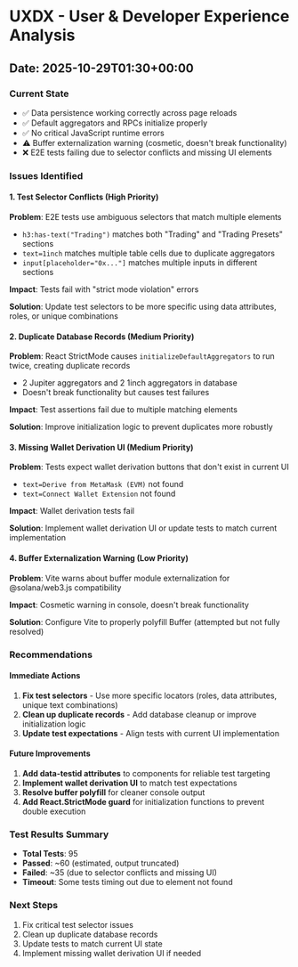 # UXDX - User & Developer Experience Analysis
## Date: 2025-10-29T01:30+00:00

### Current State
- ✅ Data persistence working correctly across page reloads
- ✅ Default aggregators and RPCs initialize properly
- ✅ No critical JavaScript runtime errors
- ⚠️ Buffer externalization warning (cosmetic, doesn't break functionality)
- ❌ E2E tests failing due to selector conflicts and missing UI elements

### Issues Identified

#### 1. Test Selector Conflicts (High Priority)
**Problem**: E2E tests use ambiguous selectors that match multiple elements
- `h3:has-text("Trading")` matches both "Trading" and "Trading Presets" sections
- `text=1inch` matches multiple table cells due to duplicate aggregators
- `input[placeholder="0x..."]` matches multiple inputs in different sections

**Impact**: Tests fail with "strict mode violation" errors

**Solution**: Update test selectors to be more specific using data attributes, roles, or unique combinations

#### 2. Duplicate Database Records (Medium Priority)
**Problem**: React StrictMode causes `initializeDefaultAggregators` to run twice, creating duplicate records
- 2 Jupiter aggregators and 2 1inch aggregators in database
- Doesn't break functionality but causes test failures

**Impact**: Test assertions fail due to multiple matching elements

**Solution**: Improve initialization logic to prevent duplicates more robustly

#### 3. Missing Wallet Derivation UI (Medium Priority)
**Problem**: Tests expect wallet derivation buttons that don't exist in current UI
- `text=Derive from MetaMask (EVM)` not found
- `text=Connect Wallet Extension` not found

**Impact**: Wallet derivation tests fail

**Solution**: Implement wallet derivation UI or update tests to match current implementation

#### 4. Buffer Externalization Warning (Low Priority)
**Problem**: Vite warns about buffer module externalization for @solana/web3.js compatibility

**Impact**: Cosmetic warning in console, doesn't break functionality

**Solution**: Configure Vite to properly polyfill Buffer (attempted but not fully resolved)

### Recommendations

#### Immediate Actions
1. **Fix test selectors** - Use more specific locators (roles, data attributes, unique text combinations)
2. **Clean up duplicate records** - Add database cleanup or improve initialization logic
3. **Update test expectations** - Align tests with current UI implementation

#### Future Improvements
1. **Add data-testid attributes** to components for reliable test targeting
2. **Implement wallet derivation UI** to match test expectations
3. **Resolve buffer polyfill** for cleaner console output
4. **Add React.StrictMode guard** for initialization functions to prevent double execution

### Test Results Summary
- **Total Tests**: 95
- **Passed**: ~60 (estimated, output truncated)
- **Failed**: ~35 (due to selector conflicts and missing UI)
- **Timeout**: Some tests timing out due to element not found

### Next Steps
1. Fix critical test selector issues
2. Clean up duplicate database records
3. Update tests to match current UI state
4. Implement missing wallet derivation UI if needed